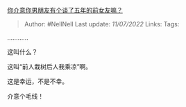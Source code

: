 [你介意你男朋友有个谈了五年的前女友嘛？](https://www.zhihu.com/question/372894003/answer/2557191154)

>Author: #NellNell 
>Last update: *11/07/2022* 
>Links: 
>Tags: 

…………

这叫什么？

这叫“前人栽树后人我乘凉”啊。

这是幸运，不是不幸。

介意个毛线！
